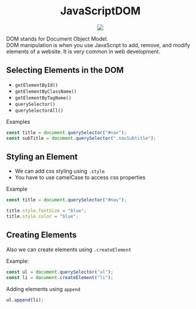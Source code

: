 <h1 align="center"> JavaScriptDOM </h1>

<p align="center">
<img src="https://miro.medium.com/max/461/1*XKhoU3EZcH9CrUfD5iztCw.png">
</p>

DOM stands for Document Object Model.  
DOM manipulation is when you use JavaScript to add, remove, and modify elements of a website. It is very common in web development.

## Selecting Elements in the DOM

- `getElementById()`
- `getElementByClassName()`
- `getElementByTagName()`
- `querySelector()`
- `querySelectorAll()`

Examples

```js
const title = document.querySelector("#nav");
const subTitle = document.querySelector(".navSubtitle");
```

## Styling an Element

- We can add css styling using `.style`
- You have to use camelCase to access css properties

Example

```js
const title = document.querySelector("#nav");

title.style.fontSize = "blue";
title.style.color = "blue";
```

## Creating Elements

Also we can create elements using `.createElement`

Example:

```js
const ul = document.querySelector("ul");
const li = document.createElement("li");
```

Adding elements using `append`

```js
ul.append(li);
```
